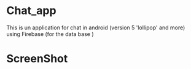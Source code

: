 # Chat_app
This is un application for chat in android (version 5 'lollipop' and more) using Firebase (for the data base )
# ScreenShot


